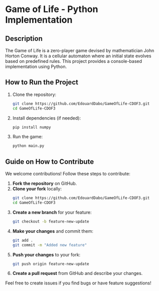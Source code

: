 # Game of Life - Python Implementation

## Description
The Game of Life is a zero-player game devised by mathematician John Horton Conway. It is a cellular automaton where an initial state evolves based on predefined rules. This project provides a console-based implementation using Python.

## How to Run the Project
1. Clone the repository:
   ```bash
   git clone https://github.com/EdouardDabo/GameOfLife-CDOF3.git
   cd GameOfLife-CDOF3
   ```
2. Install dependencies (if needed):
   ```bash
   pip install numpy
   ```
3. Run the game:
   ```bash
   python main.py
   ```

## Guide on How to Contribute
We welcome contributions! Follow these steps to contribute:

1. **Fork the repository** on GitHub.
2. **Clone your fork** locally:
   ```bash
   git clone https://github.com/EdouardDabo/GameOfLife-CDOF3.git
   cd GameOfLife-CDOF3
   ```
3. **Create a new branch** for your feature:
   ```bash
   git checkout -b feature-new-update
   ```
4. **Make your changes** and commit them:
   ```bash
   git add .
   git commit -m "Added new feature"
   ```
5. **Push your changes** to your fork:
   ```bash
   git push origin feature-new-update
   ```
6. **Create a pull request** from GitHub and describe your changes.

Feel free to create issues if you find bugs or have feature suggestions!
